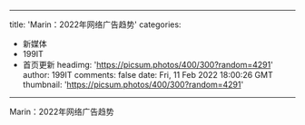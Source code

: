 
---
title: 'Marin：2022年网络广告趋势'
categories: 
 - 新媒体
 - 199IT
 - 首页更新
headimg: 'https://picsum.photos/400/300?random=4291'
author: 199IT
comments: false
date: Fri, 11 Feb 2022 18:00:26 GMT
thumbnail: 'https://picsum.photos/400/300?random=4291'
---

<div>   
Marin：2022年网络广告趋势  
</div>
            